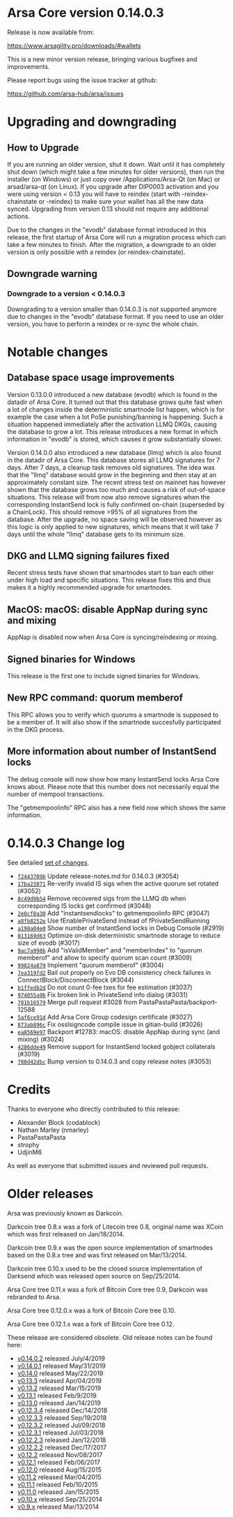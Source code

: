 Arsa Core version 0.14.0.3
==========================

Release is now available from:

  <https://www.arsagility.pro/downloads/#wallets>

This is a new minor version release, bringing various bugfixes and improvements.

Please report bugs using the issue tracker at github:

  <https://github.com/arsa-hub/arsa/issues>


Upgrading and downgrading
=========================

How to Upgrade
--------------

If you are running an older version, shut it down. Wait until it has completely
shut down (which might take a few minutes for older versions), then run the
installer (on Windows) or just copy over /Applications/Arsa-Qt (on Mac) or
arsad/arsa-qt (on Linux). If you upgrade after DIP0003 activation and you were
using version < 0.13 you will have to reindex (start with -reindex-chainstate
or -reindex) to make sure your wallet has all the new data synced. Upgrading from
version 0.13 should not require any additional actions.

Due to the changes in the "evodb" database format introduced in this release, the
first startup of Arsa Core will run a migration process which can take a few minutes
to finish. After the migration, a downgrade to an older version is only possible with
a reindex (or reindex-chainstate).

Downgrade warning
-----------------

### Downgrade to a version < 0.14.0.3

Downgrading to a version smaller than 0.14.0.3 is not supported anymore due to changes
in the "evodb" database format. If you need to use an older version, you have to perform
a reindex or re-sync the whole chain.

Notable changes
===============

Database space usage improvements
--------------------------------
Version 0.13.0.0 introduced a new database (evodb) which is found in the datadir of Arsa Core. It turned
out that this database grows quite fast when a lot of changes inside the deterministic smartnode list happen,
which is for example the case when a lot PoSe punishing/banning is happening. Such a situation happened
immediately after the activation LLMQ DKGs, causing the database to grow a lot. This release introduces
a new format in which information in "evodb" is stored, which causes it grow substantially slower.  

Version 0.14.0.0 also introduced a new database (llmq) which is also found in the datadir of Arsa Core.
This database stores all LLMQ signatures for 7 days. After 7 days, a cleanup task removes old signatures.
The idea was that the "llmq" database would grow in the beginning and then stay at an approximately constant
size. The recent stress test on mainnet has however shown that the database grows too much and causes a risk
of out-of-space situations. This release will from now also remove signatures when the corresponding InstantSend
lock is fully confirmed on-chain (superseded by a ChainLock). This should remove >95% of all signatures from
the database. After the upgrade, no space saving will be observed however as this logic is only applied to new
signatures, which means that it will take 7 days until the whole "llmq" database gets to its minimum size.

DKG and LLMQ signing failures fixed
-----------------------------------
Recent stress tests have shown that smartnodes start to ban each other under high load and specific situations.
This release fixes this and thus makes it a highly recommended upgrade for smartnodes.

MacOS: macOS: disable AppNap during sync and mixing
---------------------------------------------------
AppNap is disabled now when Arsa Core is syncing/reindexing or mixing.

Signed binaries for Windows
---------------------------
This release is the first one to include signed binaries for Windows.

New RPC command: quorum memberof <proTxHash>
--------------------------------------------
This RPC allows you to verify which quorums a smartnode is supposed to be a member of. It will also show
if the smartnode succesfully participated in the DKG process.

More information about number of InstantSend locks
--------------------------------------------------
The debug console will now show how many InstantSend locks Arsa Core knows about. Please note that this number
does not necessarily equal the number of mempool transactions.

The "getmempoolinfo" RPC also has a new field now which shows the same information.

0.14.0.3 Change log
===================

See detailed [set of changes](https://github.com/arsa-hub/arsa/compare/v0.14.0.2...arsa:v0.14.0.3).

- [`f2443709b`](https://github.com/arsa-hub/arsa/commit/f2443709b) Update release-notes.md for 0.14.0.3 (#3054)
- [`17ba23871`](https://github.com/arsa-hub/arsa/commit/17ba23871) Re-verify invalid IS sigs when the active quorum set rotated (#3052)
- [`8c49d9b54`](https://github.com/arsa-hub/arsa/commit/8c49d9b54) Remove recovered sigs from the LLMQ db when corresponding IS locks get confirmed (#3048)
- [`2e0cf8a30`](https://github.com/arsa-hub/arsa/commit/2e0cf8a30) Add "instantsendlocks" to getmempoolinfo RPC (#3047)
- [`a8fb8252e`](https://github.com/arsa-hub/arsa/commit/a8fb8252e) Use fEnablePrivateSend instead of fPrivateSendRunning
- [`a198a04e0`](https://github.com/arsa-hub/arsa/commit/a198a04e0) Show number of InstantSend locks in Debug Console (#2919)
- [`013169d63`](https://github.com/arsa-hub/arsa/commit/013169d63) Optimize on-disk deterministic smartnode storage to reduce size of evodb (#3017)
- [`9ac7a998b`](https://github.com/arsa-hub/arsa/commit/9ac7a998b) Add "isValidMember" and "memberIndex" to "quorum memberof" and allow to specify quorum scan count (#3009)
- [`99824a879`](https://github.com/arsa-hub/arsa/commit/99824a879) Implement "quorum memberof" (#3004)
- [`7ea319fd2`](https://github.com/arsa-hub/arsa/commit/7ea319fd2) Bail out properly on Evo DB consistency check failures in ConnectBlock/DisconnectBlock (#3044)
- [`b1ffedb2d`](https://github.com/arsa-hub/arsa/commit/b1ffedb2d) Do not count 0-fee txes for fee estimation (#3037)
- [`974055a9b`](https://github.com/arsa-hub/arsa/commit/974055a9b) Fix broken link in PrivateSend info dialog (#3031)
- [`781b16579`](https://github.com/arsa-hub/arsa/commit/781b16579) Merge pull request #3028 from PastaPastaPasta/backport-12588
- [`5af6ce91d`](https://github.com/arsa-hub/arsa/commit/5af6ce91d) Add Arsa Core Group codesign certificate (#3027)
- [`873ab896c`](https://github.com/arsa-hub/arsa/commit/873ab896c) Fix osslsigncode compile issue in gitian-build (#3026)
- [`ea8569e97`](https://github.com/arsa-hub/arsa/commit/ea8569e97) Backport #12783: macOS: disable AppNap during sync (and mixing) (#3024)
- [`4286dde49`](https://github.com/arsa-hub/arsa/commit/4286dde49) Remove support for InstantSend locked gobject collaterals (#3019)
- [`788d42dbc`](https://github.com/arsa-hub/arsa/commit/788d42dbc) Bump version to 0.14.0.3 and copy release notes (#3053)

Credits
=======

Thanks to everyone who directly contributed to this release:

- Alexander Block (codablock)
- Nathan Marley (nmarley)
- PastaPastaPasta
- strophy
- UdjinM6

As well as everyone that submitted issues and reviewed pull requests.

Older releases
==============

Arsa was previously known as Darkcoin.

Darkcoin tree 0.8.x was a fork of Litecoin tree 0.8, original name was XCoin
which was first released on Jan/18/2014.

Darkcoin tree 0.9.x was the open source implementation of smartnodes based on
the 0.8.x tree and was first released on Mar/13/2014.

Darkcoin tree 0.10.x used to be the closed source implementation of Darksend
which was released open source on Sep/25/2014.

Arsa Core tree 0.11.x was a fork of Bitcoin Core tree 0.9,
Darkcoin was rebranded to Arsa.

Arsa Core tree 0.12.0.x was a fork of Bitcoin Core tree 0.10.

Arsa Core tree 0.12.1.x was a fork of Bitcoin Core tree 0.12.

These release are considered obsolete. Old release notes can be found here:

- [v0.14.0.2](https://github.com/arsa-hub/arsa/blob/master/doc/release-notes/arsa/release-notes-0.14.0.2.md) released July/4/2019
- [v0.14.0.1](https://github.com/arsa-hub/arsa/blob/master/doc/release-notes/arsa/release-notes-0.14.0.1.md) released May/31/2019
- [v0.14.0](https://github.com/arsa-hub/arsa/blob/master/doc/release-notes/arsa/release-notes-0.14.0.md) released May/22/2019
- [v0.13.3](https://github.com/arsa-hub/arsa/blob/master/doc/release-notes/arsa/release-notes-0.13.3.md) released Apr/04/2019
- [v0.13.2](https://github.com/arsa-hub/arsa/blob/master/doc/release-notes/arsa/release-notes-0.13.2.md) released Mar/15/2019
- [v0.13.1](https://github.com/arsa-hub/arsa/blob/master/doc/release-notes/arsa/release-notes-0.13.1.md) released Feb/9/2019
- [v0.13.0](https://github.com/arsa-hub/arsa/blob/master/doc/release-notes/arsa/release-notes-0.13.0.md) released Jan/14/2019
- [v0.12.3.4](https://github.com/arsa-hub/arsa/blob/master/doc/release-notes/arsa/release-notes-0.12.3.4.md) released Dec/14/2018
- [v0.12.3.3](https://github.com/arsa-hub/arsa/blob/master/doc/release-notes/arsa/release-notes-0.12.3.3.md) released Sep/19/2018
- [v0.12.3.2](https://github.com/arsa-hub/arsa/blob/master/doc/release-notes/arsa/release-notes-0.12.3.2.md) released Jul/09/2018
- [v0.12.3.1](https://github.com/arsa-hub/arsa/blob/master/doc/release-notes/arsa/release-notes-0.12.3.1.md) released Jul/03/2018
- [v0.12.2.3](https://github.com/arsa-hub/arsa/blob/master/doc/release-notes/arsa/release-notes-0.12.2.3.md) released Jan/12/2018
- [v0.12.2.2](https://github.com/arsa-hub/arsa/blob/master/doc/release-notes/arsa/release-notes-0.12.2.2.md) released Dec/17/2017
- [v0.12.2](https://github.com/arsa-hub/arsa/blob/master/doc/release-notes/arsa/release-notes-0.12.2.md) released Nov/08/2017
- [v0.12.1](https://github.com/arsa-hub/arsa/blob/master/doc/release-notes/arsa/release-notes-0.12.1.md) released Feb/06/2017
- [v0.12.0](https://github.com/arsa-hub/arsa/blob/master/doc/release-notes/arsa/release-notes-0.12.0.md) released Aug/15/2015
- [v0.11.2](https://github.com/arsa-hub/arsa/blob/master/doc/release-notes/arsa/release-notes-0.11.2.md) released Mar/04/2015
- [v0.11.1](https://github.com/arsa-hub/arsa/blob/master/doc/release-notes/arsa/release-notes-0.11.1.md) released Feb/10/2015
- [v0.11.0](https://github.com/arsa-hub/arsa/blob/master/doc/release-notes/arsa/release-notes-0.11.0.md) released Jan/15/2015
- [v0.10.x](https://github.com/arsa-hub/arsa/blob/master/doc/release-notes/arsa/release-notes-0.10.0.md) released Sep/25/2014
- [v0.9.x](https://github.com/arsa-hub/arsa/blob/master/doc/release-notes/arsa/release-notes-0.9.0.md) released Mar/13/2014

